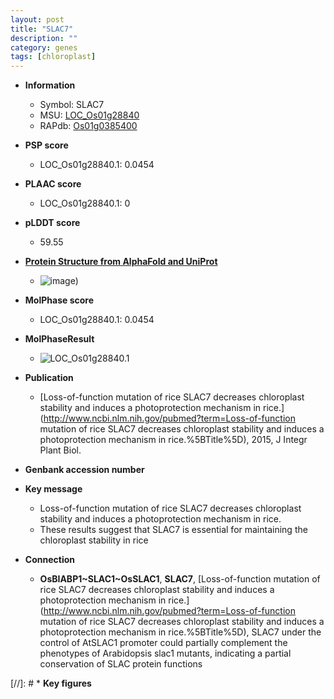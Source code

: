 ```yaml
---
layout: post
title: "SLAC7"
description: ""
category: genes
tags: [chloroplast]
---
```


* **Information**  
    + Symbol: SLAC7  
    + MSU: [LOC_Os01g28840](http://rice.plantbiology.msu.edu/cgi-bin/ORF_infopage.cgi?orf=LOC_Os01g28840)  
    + RAPdb: [Os01g0385400](http://rapdb.dna.affrc.go.jp/viewer/gbrowse_details/irgsp1?name=Os01g0385400)  

* **PSP score**  
    + LOC_Os01g28840.1: 0.0454 

* **PLAAC score**  
    + LOC_Os01g28840.1: 0 

* **pLDDT score**
    + 59.55

* **[Protein Structure from AlphaFold and UniProt](https://www.uniprot.org/uniprotkb/Q0JML5/entry#structure)**
    + ![image](https://ricepsp.github.io/images/Q0/AF-Q0JML5-F1.png))

* **MolPhase score**
    + LOC_Os01g28840.1: 0.0454

* **MolPhaseResult**
    + ![LOC_Os01g28840.1](https://ricepsp.github.io/pictures/LOC_Os01g/LOC_Os01g28840.1.png)

* **Publication**  
    + [Loss-of-function mutation of rice SLAC7 decreases chloroplast stability and induces a photoprotection mechanism in rice.](http://www.ncbi.nlm.nih.gov/pubmed?term=Loss-of-function mutation of rice SLAC7 decreases chloroplast stability and induces a photoprotection mechanism in rice.%5BTitle%5D), 2015, J Integr Plant Biol.

* **Genbank accession number**  

* **Key message**  
    + Loss-of-function mutation of rice SLAC7 decreases chloroplast stability and induces a photoprotection mechanism in rice.
    + These results suggest that SLAC7 is essential for maintaining the chloroplast stability in rice

* **Connection**  
    + __OsBIABP1~SLAC1~OsSLAC1__, __SLAC7__, [Loss-of-function mutation of rice SLAC7 decreases chloroplast stability and induces a photoprotection mechanism in rice.](http://www.ncbi.nlm.nih.gov/pubmed?term=Loss-of-function mutation of rice SLAC7 decreases chloroplast stability and induces a photoprotection mechanism in rice.%5BTitle%5D), SLAC7 under the control of AtSLAC1 promoter could partially complement the phenotypes of Arabidopsis slac1 mutants, indicating a partial conservation of SLAC protein functions

[//]: # * **Key figures**  


